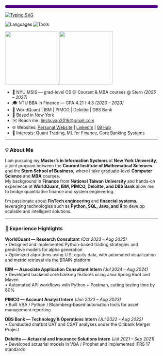 <div style="height:10px; background:#57068C; border-radius:8px; margin-bottom:14px;"></div>

[![Typing SVG](https://readme-typing-svg.demolab.com?font=Montserrat&size=36&duration=2200&pause=800&vCenter=true&width=720&color=57068C&background=FFFFFF00&lines=Hi%2C+I'm+Susan+Lin!;你好%EF%BC%8C我是+Susan!;Welcome+to+my+GitHub+%F0%9F%91%8B)](https://git.io/typing-svg)


<!-- Badges row -->
<p>
  <img alt="Languages" src="https://img.shields.io/badge/LANGUAGES-Python%20|%20SQL%20|%20VBA%20|%20R%20|%20Stata-0d1117?style=for-the-badge&labelColor=57068C">
  <img alt="Tools" src="https://img.shields.io/badge/TOOLS-Postman%20|%20Excel%20|%20Prophet-0d1117?style=for-the-badge&labelColor=57068C">
</p>


<!-- Stats cards  -->
<p align="left">
  <a href="https://github.com/anuraghazra/github-readme-stats">
    <img height="175" src="https://github-readme-stats.vercel.app/api?username=SusanLin0426&show_icons=true&include_all_commits=true&count_private=true&rank_icon=github&theme=midnight-purple&hide_border=true&custom_title=SusanLin's%20GitHub%20Stats" />
  </a>
  <a href="https://github.com/anuraghazra/github-readme-stats">
    <img height="175" src="https://github-readme-stats.vercel.app/api/top-langs/?username=SusanLin0426&layout=donut&langs_count=8&hide=jupyter%20notebook&theme=midnight-purple&hide_border=true&custom_title=Most%20Used%20Languages" />
  </a>
</p>


- 📖 NYU MSIS — grad-level CS @ Courant & MBA courses @ Stern  _(2025 – 2027)_ 
- 🎓 NTU BBA in Finance — GPA 4.21 / 4.3  _(2020 – 2023)_ 
- 💼 WorldQuant  |  IBM  |  PIMCO  |  Deloitte  |  DBS Bank
- 📍 Based in New York
- ✉️ Reach me: [linshuyan2016@gmail.com](mailto:linshuyan2016@gmail.com) 
- 🌐 Websites: [Personal Website](https://linshuyan2016.wixsite.com/website) | [LinkedIn](https://www.linkedin.com/in/shu-yen-lin-090340220/) | [GitHub](https://github.com/SusanLin0426)
- 🧠 Interests: Quant Trading, ML for Finance, Core Banking Systems


---


### 💡 About Me
I am pursuing my **Master’s in Information Systems** at **New York University**, a joint program between the **Courant Institute of Mathematical Sciences** and the **Stern School of Business**, where I take graduate-level **Computer Science** and **MBA** courses.  
My background in **Finance** from **National Taiwan University** and hands-on experience at **WorldQuant, IBM, PIMCO, Deloitte, and DBS Bank** allow me to bridge quantitative finance and system engineering.

I’m passionate about **FinTech engineering** and **financial systems**, leveraging technologies such as **Python, SQL, Java, and R** to develop scalable and intelligent solutions.

---
### 💼 Experience Highlights

**WorldQuant — Research Consultant** _(Oct 2023 – Aug 2025)_  
• Designed and implemented Python-based trading strategies and predictive models for alpha generation  
• Optimized algorithms using U.S. equity data, with automated visualization and metric retrieval via the BRAIN platform  

**IBM — Associate Application Consultant Intern** _(Jul 2024 – Aug 2024)_  
• Developed backend core banking features using Java Spring Boot and Maven  
• Automated API workflows with Python + Postman, cutting testing time by 80%  

**PIMCO — Account Analyst Intern** _(Jun 2023 – Aug 2023)_  
• Built VBA / Python / Bloomberg-based automation tools for asset management reporting  

**DBS Bank — Technology & Operations Intern** _(Jul 2022 – Aug 2022)_  
• Conducted chatbot UAT and CSAT analyses under the Citibank Merger Project  

**Deloitte — Actuarial and Insurance Solutions Intern** _(Jul 2021 – Sep 2021)_  
• Developed actuarial models in VBA / Prophet and implemented IFRS 17 standards  

